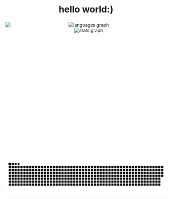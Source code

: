 <h1 align="center">hello world:)</h1>

###

<img align="left" height="430" src="https://i-download.imgflip.com/9k7n0r.gif"  />

###

<div align="center">
  <img src="https://github-readme-stats.vercel.app/api/top-langs?username=rdmistra&locale=en&hide_title=true&layout=compact&card_width=320&langs_count=10&theme=buefy&hide_border=true&order=2&custom_title=Hello,%20YOU" height="200" alt="languages graph" /> <br>
  <img src="https://github-readme-stats.vercel.app/api?username=rdmistra&hide_title=true&hide_rank=false&show_icons=true&include_all_commits=true&count_private=true&disable_animations=false&theme=buefy&locale=en&hide_border=true&order=1" height="205" alt="stats graph"  />
</div>

###

<img src="https://raw.githubusercontent.com/rdmistra/rdmistra/output/snake.svg" alt="Snake animation" />

###
